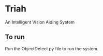 # Triah
An Intelligent Vision Aiding System
## To run
Run the ObjectDetect.py file to run the system.
